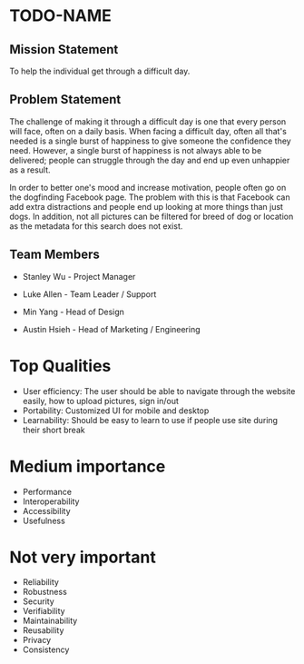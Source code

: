 # TODO-NAME

## Mission Statement
To help the individual get through a difficult day.

## Problem Statement
The challenge of making it through a difficult day is one that every person will face, often on a daily basis. When facing a difficult day, often all that's needed is a single burst of happiness to give someone the confidence they need. However, a single burst of happiness is not always able to be delivered; people can struggle through the day and end up even unhappier as a result.

In order to better one's mood and increase motivation, people often go on the dogfinding Facebook page. The problem with this is that
Facebook can add extra distractions and people end up looking at more things than just dogs. In addition, not all pictures can be filtered for breed of dog or location as the metadata for this search does not exist.

## Team Members
* Stanley Wu - Project Manager

* Luke Allen - Team Leader / Support

* Min Yang - Head of Design

* Austin Hsieh - Head of Marketing / Engineering


# Top Qualities
* User efficiency: The user should be able to navigate through the website easily, how to upload pictures, sign in/out
* Portability: Customized UI for mobile and desktop
* Learnability: Should be easy to learn to use if people use site during their short break

# Medium importance
* Performance
* Interoperability
* Accessibility
* Usefulness

# Not very important
* Reliability
* Robustness
* Security
* Verifiability
* Maintainability
* Reusability
* Privacy
* Consistency
